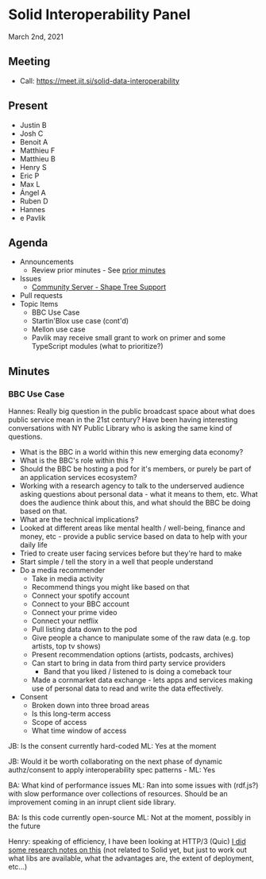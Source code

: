 # Solid Interoperability Panel
March 2nd, 2021

## Meeting
 * Call: https://meet.jit.si/solid-data-interoperability

## Present

- Justin B
- Josh C
- Benoit A
- Matthieu F
- Matthieu B
- Henry S
- Eric P
- Max L
- Ángel A
- Ruben D
- Hannes
- e Pavlik

## Agenda

- Announcements
    - Review prior minutes - See [prior minutes](https://github.com/solid/data-interoperability-panel/pull/85)
- Issues
    - [Community Server - Shape Tree Support](https://github.com/solid/community-server/issues/639)
- Pull requests
- Topic Items
    - BBC Use Case
    - Startin'Blox use case (cont'd)
    - Mellon use case
    - Pavlik may receive small grant to work on primer and some TypeScript modules (what to prioritize?)

## Minutes

### BBC Use Case

Hannes: Really big question in the public broadcast space about what does public service mean in the 21st century? Have been having interesting conversations with NY Public Library who is asking the same kind of questions.

- What is the BBC in a world within this new emerging data economy?
- What is the BBC's role within this ?
- Should the BBC be hosting a pod for it's members, or purely be part of an application services ecosystem?
- Working with a research agency to talk to the underserved audience asking questions about personal data - what it means to them, etc. What does the audience think about this, and what should the BBC be doing based on that.
- What are the technical implications?
- Looked at different areas like mental health / well-being, finance and money, etc - provide a public service based on data to help with your daily life
- Tried to create user facing services before but they're hard to make
- Start simple / tell the story in a well that people understand
- Do a media recommender
    - Take in media activity
    - Recommend things you might like based on that
    - Connect your spotify account
    - Connect to your BBC account
    - Connect your prime video
    - Connect your netflix
    - Pull listing data down to the pod
    - Give people a chance to manipulate some of the raw data (e.g. top artists, top tv shows)
    - Present recommendation options (artists, podcasts, archives)
    - Can start to bring in data from third party service providers
        - Band that you liked / listened to is doing a comeback tour
    - Made a cornmarket data exchange - lets apps and services making use of personal data to read and write the data effectively.
- Consent
    - Broken down into three broad areas
    - Is this long-term access
    - Scope of access
    - What time window of access

JB: Is the consent currently hard-coded
ML: Yes at the moment

JB: Would it be worth collaborating on the next phase of dynamic authz/consent to apply interoperability spec patterns - ML: Yes 

BA: What kind of performance issues
ML: Ran into some issues with (rdf.js?) with slow performance over collections of resources. Should be an improvement coming in an inrupt client side library.

BA: Is this code currently open-source 
ML: Not at the moment, possibly in the future

Henry: speaking of efficiency, I have been looking at HTTP/3 (Quic) [I did some research notes on this](https://github.com/akka/akka-http/issues/3692) (not related to Solid yet, but just to work out what libs are available, what the advantages are, the extent of deployment, etc...)
